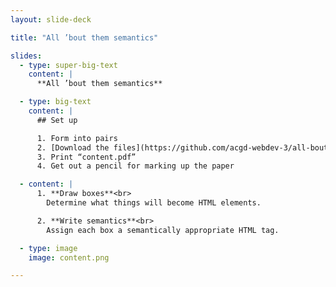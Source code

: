 ```yaml
---
layout: slide-deck

title: "All ’bout them semantics"

slides:
  - type: super-big-text
    content: |
      **All ’bout them semantics**

  - type: big-text
    content: |
      ## Set up

      1. Form into pairs
      2. [Download the files](https://github.com/acgd-webdev-3/all-bout-them-semantics/archive/master.zip)
      3. Print “content.pdf”
      4. Get out a pencil for marking up the paper

  - content: |
      1. **Draw boxes**<br>
        Determine what things will become HTML elements.

      2. **Write semantics**<br>
        Assign each box a semantically appropriate HTML tag.

  - type: image
    image: content.png

---
```

